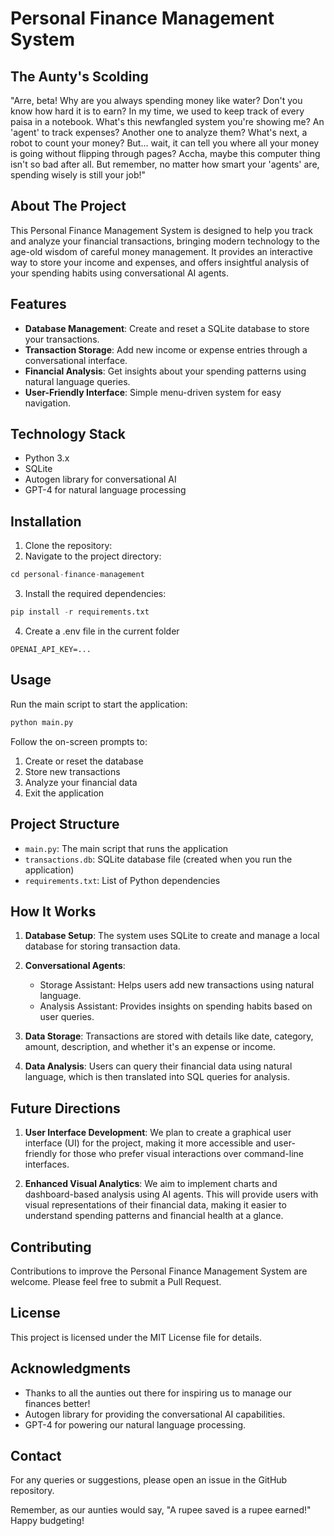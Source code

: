 # Personal Finance Management System

## The Aunty's Scolding

"Arre, beta! Why are you always spending money like water? Don't you know how hard it is to earn? In my time, we used to keep track of every paisa in a notebook. What's this newfangled system you're showing me? An 'agent' to track expenses? Another one to analyze them? What's next, a robot to count your money? But... wait, it can tell you where all your money is going without flipping through pages? Accha, maybe this computer thing isn't so bad after all. But remember, no matter how smart your 'agents' are, spending wisely is still your job!"

## About The Project

This Personal Finance Management System is designed to help you track and analyze your financial transactions, bringing modern technology to the age-old wisdom of careful money management. It provides an interactive way to store your income and expenses, and offers insightful analysis of your spending habits using conversational AI agents.

## Features

- **Database Management**: Create and reset a SQLite database to store your transactions.
- **Transaction Storage**: Add new income or expense entries through a conversational interface.
- **Financial Analysis**: Get insights about your spending patterns using natural language queries.
- **User-Friendly Interface**: Simple menu-driven system for easy navigation.

## Technology Stack

- Python 3.x
- SQLite
- Autogen library for conversational AI
- GPT-4 for natural language processing

## Installation

1. Clone the repository:
2. Navigate to the project directory:
```python
cd personal-finance-management
```
3. Install the required dependencies:
```python
pip install -r requirements.txt
```
4. Create a .env file in the current folder
```
OPENAI_API_KEY=...
```
## Usage

Run the main script to start the application:
```python
python main.py
```

Follow the on-screen prompts to:
1. Create or reset the database
2. Store new transactions
3. Analyze your financial data
4. Exit the application

## Project Structure

- `main.py`: The main script that runs the application
- `transactions.db`: SQLite database file (created when you run the application)
- `requirements.txt`: List of Python dependencies

## How It Works

1. **Database Setup**: The system uses SQLite to create and manage a local database for storing transaction data.

2. **Conversational Agents**: 
   - Storage Assistant: Helps users add new transactions using natural language.
   - Analysis Assistant: Provides insights on spending habits based on user queries.

3. **Data Storage**: Transactions are stored with details like date, category, amount, description, and whether it's an expense or income.

4. **Data Analysis**: Users can query their financial data using natural language, which is then translated into SQL queries for analysis.

## Future Directions

1. **User Interface Development**: We plan to create a graphical user interface (UI) for the project, making it more accessible and user-friendly for those who prefer visual interactions over command-line interfaces.

2. **Enhanced Visual Analytics**: We aim to implement charts and dashboard-based analysis using AI agents. This will provide users with visual representations of their financial data, making it easier to understand spending patterns and financial health at a glance.

## Contributing

Contributions to improve the Personal Finance Management System are welcome. Please feel free to submit a Pull Request.

## License

This project is licensed under the MIT License file for details.

## Acknowledgments

- Thanks to all the aunties out there for inspiring us to manage our finances better!
- Autogen library for providing the conversational AI capabilities.
- GPT-4 for powering our natural language processing.

## Contact

For any queries or suggestions, please open an issue in the GitHub repository.

Remember, as our aunties would say, "A rupee saved is a rupee earned!" Happy budgeting!
